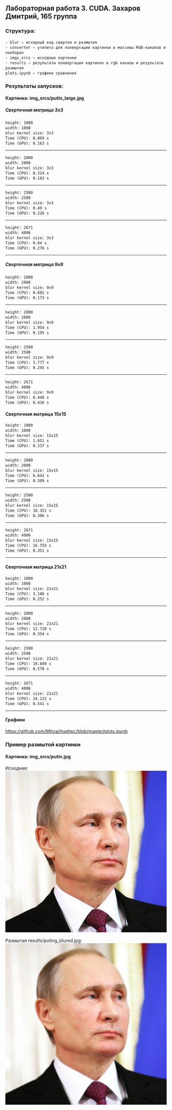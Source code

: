## Лабораторная работа 3. CUDA. Захаров Дмитрий, 165 группа

### Структура:
```
- blur – исходный код свертки и размытия
- converter – утилита для конвертации картинки в массивы RGB-каналов и наобороn
- imgs_srcs – исходные картинки
- results – результаты конвертации картинок в rgb каналы и результаты размытия
plots.ipynb – графики сравнения
```

### Результаты запусков:

#### Картинка: img_srcs/putin_large.jpg

##### Сверточная матрица 3x3
```
height: 1000
width: 1000
blur kernel size: 3x3
Time (CPU): 0.069 s
Time (GPU): 0.163 s
```
---
```
height: 2000
width: 2000
blur kernel size: 3x3
Time (CPU): 0.314 s
Time (GPU): 0.183 s
```
---

```
height: 2500
width: 2500
blur kernel size: 3x3
Time (CPU): 0.49 s
Time (GPU): 0.226 s
```
---
```
height: 2671
width: 4006
blur kernel size: 3x3
Time (CPU): 0.84 s
Time (GPU): 0.276 s
```
---

##### Сверточная матрица 9x9

```
height: 1000
width: 1000
blur kernel size: 9x9
Time (CPU): 0.602 s
Time (GPU): 0.173 s
```

---

```
height: 2000
width: 2000
blur kernel size: 9x9
Time (CPU): 1.954 s
Time (GPU): 0.195 s
```

---

```
height: 2500
width: 2500
blur kernel size: 9x9
Time (CPU): 3.777 s
Time (GPU): 0.245 s
```

---

```
height: 2671
width: 4006
blur kernel size: 9x9
Time (CPU): 6.448 s
Time (GPU): 0.416 s
```

#### Сверточная матрица 15x15
```
height: 1000
width: 1000
blur kernel size: 15x15
Time (CPU): 1.651 s
Time (GPU): 0.237 s
```
---
```
height: 2000
width: 2000
blur kernel size: 15x15
Time (CPU): 6.642 s
Time (GPU): 0.309 s
```
---
```
height: 2500
width: 2500
blur kernel size: 15x15
Time (CPU): 10.351 s
Time (GPU): 0.306 s
```
---
```
height: 2671
width: 4006
blur kernel size: 15x15
Time (CPU): 16.755 s
Time (GPU): 0.351 s
```
---

#### Сверточная матрица 21x21
```
height: 1000
width: 1000
blur kernel size: 21x21
Time (CPU): 3.186 s
Time (GPU): 0.252 s
```
---
```
height: 2000
width: 2000
blur kernel size: 21x21
Time (CPU): 12.729 s
Time (GPU): 0.354 s
```
---
```
height: 2500
width: 2500
blur kernel size: 21x21
Time (CPU): 19.849 s
Time (GPU): 0.578 s
```
---
```
height: 2671
width: 4006
blur kernel size: 21x21
Time (CPU): 34.132 s
Time (GPU): 0.541 s
```
---

#### Графики
https://github.com/Mityai/hsehpc/blob/master/plots.ipynb

### Пример размытой картинки
#### Картинка: img_srcs/putin.jpg
Исходная:
![original](https://github.com/Mityai/hsehpc/blob/master/img_srcs/putin.jpg "Политик, лидер и боец!")

Размытая results/puting_blured.jpg:
![blured](https://github.com/Mityai/hsehpc/blob/master/results/putin_blured.jpg "Политик, лидер и боец!")

